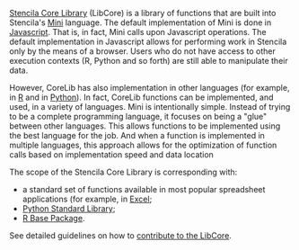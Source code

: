 
[Stencila Core Library](https://github.com/stencila/libcore) (LibCore) is a library of functions that are built into Stencila's [Mini][mini] language. The default implementation of Mini is done in [Javascript](https://github.com/stencila/libcore/tree/master/js). That is, in fact, Mini calls upon Javascript operations. The default implementation in Javascript allows for performing work in Stencila only by the means of a browser. Users who do not have access to other execution contexts (R, Python and so forth) are still able to manipulate their data.

However, CoreLib has also implementation in other languages (for example, in [R](https://github.com/stencila/libcore/tree/master/r) and in [Python](https://github.com/stencila/libcore/tree/master/py)). In fact, CoreLib functions  can be implemented, and used, in a variety of languages. Mini is intentionally simple. Instead of trying to be a complete programming language, it focuses on being a "glue" between other languages. This allows functions to be implemented using the best language for the job. And when a function is implemented in multiple languages, this approach allows for the optimization of function calls based on implementation speed and data location

The scope of the Stencila Core Library is corresponding with:
 * a standard set of functions available in most popular spreadsheet applications (for example, in [Excel]((https://support.office.com/en-us/article/Excel-functions-alphabetical-b3944572-255d-4efb-bb96-c6d90033e188));
 * [Python Standard Library](https://docs.python.org/3/library/index.html);
 * [R Base Package](https://stat.ethz.ch/R-manual/R-devel/library/base/html/00Index.html).

See detailed guidelines on how to [contribute to the LibCore](https://github.com/stencila/libcore/blob/master/CONTRIBUTING.md).

[mini]: languages/mini/README.md
